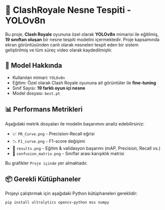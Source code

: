 # 🏹 ClashRoyale Nesne Tespiti - YOLOv8n

Bu proje, **Clash Royale** oyununa özel olarak **YOLOv8n** mimarisi ile eğitilmiş, **19 sınıftan oluşan** bir nesne tespiti modelini içermektedir. Proje kapsamında ekran görüntüsünden canlı olarak nesneleri tespit eden bir sistem geliştirilmiş ve tüm süreç video olarak kaydedilmiştir.

## 🧠 Model Hakkında

- Kullanılan mimari: `YOLOv8n`
- Eğitim: Özel olarak Clash Royale oyununa ait görüntüler ile **fine-tuning**
- Sınıf Sayısı: **19 farklı oyun içi nesne**
- Model dosyası: `best.pt`

## 📊 Performans Metrikleri

Aşağıdaki metrik dosyaları ile modelin başarımını analiz edebilirsiniz:

- 📈 `PR_Curve.png` - Precision-Recall eğrisi
- 📉 `F1_curve.png` - F1-score değişimi
- 🧾 `results.png` - Eğitim & validasyon başarımı (mAP, Precision, Recall vs.)
- 🔀 `confusion_matrix.png` - Sınıflar arası karışıklık matrisi

Bu grafikler `Proje içinde` yer almaktadır.

## 📦 Gerekli Kütüphaneler

Projeyi çalıştırmak için aşağıdaki Python kütüphaneleri gereklidir:

```bash
pip install ultralytics opencv-python mss numpy
